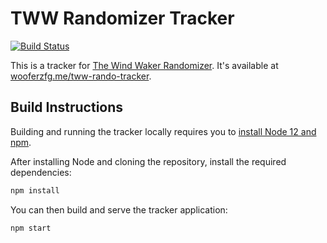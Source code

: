 # TWW Randomizer Tracker

[![Build Status](https://github.com/wooferzfg/tww-rando-tracker/workflows/CI/badge.svg)](https://github.com/wooferzfg/tww-rando-tracker/actions)

This is a tracker for [The Wind Waker Randomizer](https://github.com/LagoLunatic/wwrando). It's available at [wooferzfg.me/tww-rando-tracker](https://www.wooferzfg.me/tww-rando-tracker/).

## Build Instructions

Building and running the tracker locally requires you to [install Node 12 and npm](https://www.npmjs.com/get-npm).

After installing Node and cloning the repository, install the required dependencies:

```bash
npm install
```

You can then build and serve the tracker application:

```bash
npm start
```
